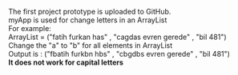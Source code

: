 The first project prototype is uploaded to GitHub.<br>
myApp is used for change letters in an ArrayList<br>
For example:<br>
	ArrayList = ("fatih furkan has" , "cagdas evren gerede" , "bil 481")<br>
	Change the "a" to "b" for all elements in ArrayList<br>
	Output is : ("fbatih furkbn hbs" , "cbgdbs evren gerede" , "bil 481")<br>
**It does not work for capital letters**<br>
